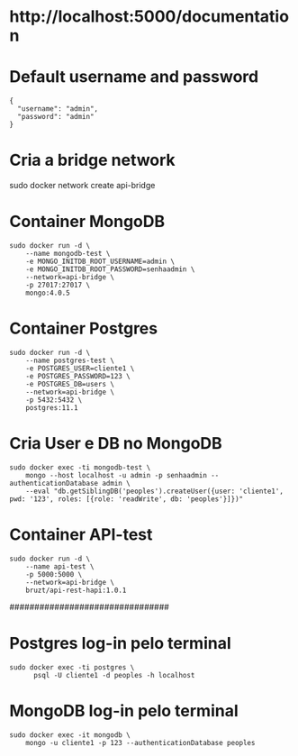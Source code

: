 # http://localhost:5000/documentation

# Default username and password
```
{
  "username": "admin",
  "password": "admin"
}
```

# Cria a bridge network
sudo docker network create api-bridge

# Container MongoDB
```
sudo docker run -d \
    --name mongodb-test \
    -e MONGO_INITDB_ROOT_USERNAME=admin \
    -e MONGO_INITDB_ROOT_PASSWORD=senhaadmin \
    --network=api-bridge \
    -p 27017:27017 \
    mongo:4.0.5
```

# Container Postgres
```
sudo docker run -d \
    --name postgres-test \
    -e POSTGRES_USER=cliente1 \
    -e POSTGRES_PASSWORD=123 \
    -e POSTGRES_DB=users \
    --network=api-bridge \
    -p 5432:5432 \
    postgres:11.1
```

# Cria User e DB no MongoDB
```
sudo docker exec -ti mongodb-test \
    mongo --host localhost -u admin -p senhaadmin --authenticationDatabase admin \
    --eval "db.getSiblingDB('peoples').createUser({user: 'cliente1', pwd: '123', roles: [{role: 'readWrite', db: 'peoples'}]})"
```

# Container API-test
```
sudo docker run -d \
	--name api-test \
	-p 5000:5000 \
	--network=api-bridge \
    bruzt/api-rest-hapi:1.0.1
```


################################

# Postgres log-in pelo terminal
```
sudo docker exec -ti postgres \
      psql -U cliente1 -d peoples -h localhost
```

# MongoDB log-in pelo terminal
```
sudo docker exec -it mongodb \
    mongo -u cliente1 -p 123 --authenticationDatabase peoples
```
